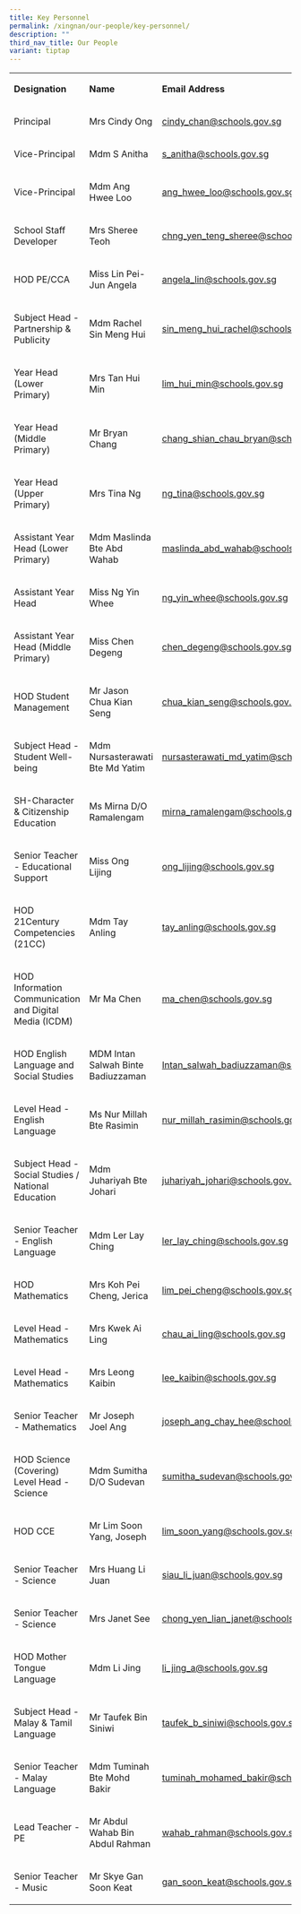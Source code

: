 ```yaml
---
title: Key Personnel
permalink: /xingnan/our-people/key-personnel/
description: ""
third_nav_title: Our People
variant: tiptap
---
```

<p></p>
<table style="minWidth: 75px">
<colgroup>
<col>
<col>
<col>
</colgroup>
<tbody>
<tr>
<td rowspan="1" colspan="1">
<p><strong>Designation</strong>
</p>
</td>
<td rowspan="1" colspan="1">
<p><strong>Name</strong>
</p>
</td>
<td rowspan="1" colspan="1">
<p><strong>Email Address</strong>
</p>
</td>
</tr>
<tr>
<td rowspan="1" colspan="1">
<p>Principal</p>
</td>
<td rowspan="1" colspan="1">
<p>Mrs Cindy Ong</p>
</td>
<td rowspan="1" colspan="1">
<p><a href="mailto:cindy_chan@schools.gov.sg" rel="noopener noreferrer nofollow" target="_blank">cindy_chan@schools.gov.sg</a>
</p>
</td>
</tr>
<tr>
<td rowspan="1" colspan="1">
<p>Vice-Principal</p>
</td>
<td rowspan="1" colspan="1">
<p>Mdm S Anitha</p>
</td>
<td rowspan="1" colspan="1">
<p><a href="mailto:s_anitha@schools.gov.sg" rel="noopener noreferrer nofollow" target="_blank">s_anitha@schools.gov.sg</a>&nbsp;</p>
</td>
</tr>
<tr>
<td rowspan="1" colspan="1">
<p>Vice-Principal</p>
</td>
<td rowspan="1" colspan="1">
<p>Mdm Ang Hwee Loo</p>
</td>
<td rowspan="1" colspan="1">
<p><a href="mailto:ang_hwee_loo@schools.gov.sg" rel="noopener noreferrer nofollow" target="_blank">ang_hwee_loo@schools.gov.sg</a>&nbsp;</p>
</td>
</tr>
<tr>
<td rowspan="1" colspan="1">
<p>School Staff Developer</p>
</td>
<td rowspan="1" colspan="1">
<p>Mrs Sheree Teoh&nbsp;</p>
</td>
<td rowspan="1" colspan="1">
<p><a href="mailto:chng_yen_teng_sheree@schools.gov.sg" rel="noopener noreferrer nofollow" target="_blank">chng_yen_teng_sheree@schools.gov.sg</a>
</p>
</td>
</tr>
<tr>
<td rowspan="1" colspan="1">
<p>HOD PE/CCA</p>
</td>
<td rowspan="1" colspan="1">
<p>Miss Lin Pei-Jun Angela&nbsp;</p>
</td>
<td rowspan="1" colspan="1">
<p><a href="mailto:angela_lin@schools.gov.sg" rel="noopener noreferrer nofollow" target="_blank">angela_lin@schools.gov.sg</a>
</p>
</td>
</tr>
<tr>
<td rowspan="1" colspan="1">
<p>Subject Head - Partnership &amp; Publicity&nbsp;</p>
</td>
<td rowspan="1" colspan="1">
<p>Mdm Rachel Sin Meng Hui</p>
</td>
<td rowspan="1" colspan="1">
<p><a href="mailto:sin_meng_hui_rachel@schools.gov.sg" rel="noopener noreferrer nofollow" target="_blank">sin_meng_hui_rachel@schools.gov.sg</a>
</p>
</td>
</tr>
<tr>
<td rowspan="1" colspan="1">
<p>Year Head (Lower Primary)</p>
</td>
<td rowspan="1" colspan="1">
<p>Mrs Tan Hui Min&nbsp;</p>
</td>
<td rowspan="1" colspan="1">
<p><a href="mailto:lim_hui_min@schools.gov.sg" rel="noopener noreferrer nofollow" target="_blank">lim_hui_min@schools.gov.sg</a>
</p>
</td>
</tr>
<tr>
<td rowspan="1" colspan="1">
<p>Year Head (Middle Primary)</p>
</td>
<td rowspan="1" colspan="1">
<p>Mr Bryan Chang</p>
</td>
<td rowspan="1" colspan="1">
<p><a href="mailto:chang_shian_chau_bryan@schools.gov.sg" rel="noopener noreferrer nofollow" target="_blank">chang_shian_chau_bryan@schools.gov.sg</a>
</p>
</td>
</tr>
<tr>
<td rowspan="1" colspan="1">
<p>Year Head (Upper Primary)</p>
</td>
<td rowspan="1" colspan="1">
<p>Mrs Tina Ng</p>
</td>
<td rowspan="1" colspan="1">
<p><a href="mailto:ng_tina@schools.gov.sg" rel="noopener noreferrer nofollow" target="_blank">ng_tina@schools.gov.sg</a>
</p>
</td>
</tr>
<tr>
<td rowspan="1" colspan="1">
<p>Assistant Year Head (Lower Primary)</p>
</td>
<td rowspan="1" colspan="1">
<p>Mdm Maslinda Bte Abd Wahab</p>
</td>
<td rowspan="1" colspan="1">
<p><a href="mailto:maslinda_abd_wahab@schools.gov.sg" rel="noopener noreferrer nofollow" target="_blank">maslinda_abd_wahab@schools.gov.sg</a>
</p>
</td>
</tr>
<tr>
<td rowspan="1" colspan="1">
<p>Assistant Year Head</p>
</td>
<td rowspan="1" colspan="1">
<p>Miss Ng Yin Whee</p>
</td>
<td rowspan="1" colspan="1">
<p><a href="mailto:ng_yin_whee@schools.gov.sg" rel="noopener noreferrer nofollow" target="_blank">ng_yin_whee@schools.gov.sg</a>
</p>
</td>
</tr>
<tr>
<td rowspan="1" colspan="1">
<p>Assistant Year Head (Middle Primary)</p>
</td>
<td rowspan="1" colspan="1">
<p>Miss Chen Degeng</p>
</td>
<td rowspan="1" colspan="1">
<p><a href="mailto:chen_degeng@schools.gov.sg" rel="noopener noreferrer nofollow" target="_blank">chen_degeng@schools.gov.sg</a>
</p>
</td>
</tr>
<tr>
<td rowspan="1" colspan="1">
<p>HOD Student Management</p>
</td>
<td rowspan="1" colspan="1">
<p>Mr Jason Chua Kian Seng&nbsp;</p>
</td>
<td rowspan="1" colspan="1">
<p><a href="mailto:chua_kian_seng@schools.gov.sg" rel="noopener noreferrer nofollow" target="_blank">chua_kian_seng@schools.gov.sg</a>
</p>
</td>
</tr>
<tr>
<td rowspan="1" colspan="1">
<p>Subject Head - Student Well-being</p>
</td>
<td rowspan="1" colspan="1">
<p>Mdm Nursasterawati Bte Md Yatim</p>
</td>
<td rowspan="1" colspan="1">
<p><a href="mailto:s_anitha@schools.gov.sg" rel="noopener noreferrer nofollow" target="_blank">nursasterawati_md_yatim@schools.gov.sg</a>
</p>
</td>
</tr>
<tr>
<td rowspan="1" colspan="1">
<p>SH-Character &amp; Citizenship Education</p>
</td>
<td rowspan="1" colspan="1">
<p>Ms Mirna D/O Ramalengam</p>
</td>
<td rowspan="1" colspan="1">
<p><a href="mailto:mirna_ramalengam@schools.gov.sg" rel="noopener noreferrer nofollow" target="_blank">mirna_ramalengam@schools.gov.sg</a>
</p>
</td>
</tr>
<tr>
<td rowspan="1" colspan="1">
<p>Senior Teacher - Educational Support</p>
</td>
<td rowspan="1" colspan="1">
<p>Miss Ong Lijing</p>
</td>
<td rowspan="1" colspan="1">
<p><a href="mailto:ong_lijing@schools.gov.sg" rel="noopener noreferrer nofollow" target="_blank">ong_lijing@schools.gov.sg</a>
</p>
</td>
</tr>
<tr>
<td rowspan="1" colspan="1">
<p>HOD 21Century Competencies (21CC)&nbsp;</p>
</td>
<td rowspan="1" colspan="1">
<p>Mdm Tay Anling&nbsp;</p>
</td>
<td rowspan="1" colspan="1">
<p><a href="mailto:tay_anling@schools.gov.sg" rel="noopener noreferrer nofollow" target="_blank">tay_anling@schools.gov.sg</a>
</p>
</td>
</tr>
<tr>
<td rowspan="1" colspan="1">
<p>HOD Information Communication and Digital Media (ICDM)</p>
</td>
<td rowspan="1" colspan="1">
<p>Mr Ma Chen</p>
</td>
<td rowspan="1" colspan="1">
<p><a href="mailto:ma_chen@schools.gov.sg" rel="noopener noreferrer nofollow" target="_blank">ma_chen@schools.gov.sg</a>
</p>
</td>
</tr>
<tr>
<td rowspan="1" colspan="1">
<p>HOD English Language and Social Studies</p>
</td>
<td rowspan="1" colspan="1">
<p>MDM Intan Salwah Binte Badiuzzaman</p>
</td>
<td rowspan="1" colspan="1">
<p><a href="Intan_salwah_badiuzzaman@schools.gov.sg" rel="noopener noreferrer nofollow" target="_blank">Intan_salwah_badiuzzaman@schools.gov.sg</a>
</p>
</td>
</tr>
<tr>
<td rowspan="1" colspan="1">
<p>Level Head - English Language</p>
</td>
<td rowspan="1" colspan="1">
<p>Ms Nur Millah Bte Rasimin&nbsp;</p>
</td>
<td rowspan="1" colspan="1">
<p><a href="mailto:nur_millah_rasimin@schools.gov.sg" rel="noopener noreferrer nofollow" target="_blank">nur_millah_rasimin@schools.gov.sg</a>
</p>
</td>
</tr>
<tr>
<td rowspan="1" colspan="1">
<p>Subject Head - Social Studies / National Education</p>
</td>
<td rowspan="1" colspan="1">
<p>Mdm Juhariyah Bte Johari&nbsp;</p>
</td>
<td rowspan="1" colspan="1">
<p><a href="mailto:juhariyah_johari@schools.gov.sg" rel="noopener noreferrer nofollow" target="_blank">juhariyah_johari@schools.gov.sg</a>
</p>
</td>
</tr>
<tr>
<td rowspan="1" colspan="1">
<p>Senior Teacher - English Language</p>
</td>
<td rowspan="1" colspan="1">
<p>Mdm Ler Lay Ching</p>
</td>
<td rowspan="1" colspan="1">
<p><a href="mailto:ler_lay_ching@schools.gov.sg" rel="noopener noreferrer nofollow" target="_blank">ler_lay_ching@schools.gov.sg</a>
</p>
</td>
</tr>
<tr>
<td rowspan="1" colspan="1">
<p>HOD Mathematics</p>
</td>
<td rowspan="1" colspan="1">
<p>Mrs Koh Pei Cheng, Jerica</p>
</td>
<td rowspan="1" colspan="1">
<p><a href="mailto:lim_pei_cheng@schools.gov.sg" rel="noopener noreferrer nofollow" target="_blank">lim_pei_cheng@schools.gov.sg</a>
</p>
</td>
</tr>
<tr>
<td rowspan="1" colspan="1">
<p>Level Head - Mathematics</p>
</td>
<td rowspan="1" colspan="1">
<p>Mrs Kwek Ai Ling</p>
</td>
<td rowspan="1" colspan="1">
<p><a href="mailto:chau_ai_ling@schools.gov.sg" rel="noopener noreferrer nofollow" target="_blank">chau_ai_ling@schools.gov.sg</a>
</p>
</td>
</tr>
<tr>
<td rowspan="1" colspan="1">
<p>Level Head - Mathematics</p>
</td>
<td rowspan="1" colspan="1">
<p>Mrs Leong Kaibin</p>
</td>
<td rowspan="1" colspan="1">
<p><a href="lee_kaibin@schools.gov.sg" rel="noopener nofollow" target="_blank">lee_kaibin@schools.gov.sg</a>
</p>
</td>
</tr>
<tr>
<td rowspan="1" colspan="1">
<p>Senior Teacher - Mathematics&nbsp;</p>
</td>
<td rowspan="1" colspan="1">
<p>Mr Joseph Joel Ang&nbsp;</p>
</td>
<td rowspan="1" colspan="1">
<p><a href="mailto:joseph_ang_chay_hee@schools.gov.sg" rel="noopener noreferrer nofollow" target="_blank">joseph_ang_chay_hee@schools.gov.sg</a>
</p>
</td>
</tr>
<tr>
<td rowspan="1" colspan="1">
<p>HOD Science (Covering)
<br>Level Head - Science</p>
</td>
<td rowspan="1" colspan="1">
<p>Mdm Sumitha D/O Sudevan&nbsp;</p>
</td>
<td rowspan="1" colspan="1">
<p><a href="mailto:sumitha_sudevan@schools.gov.sg" rel="noopener noreferrer nofollow" target="_blank">sumitha_sudevan@schools.gov.sg</a>
</p>
</td>
</tr>
<tr>
<td rowspan="1" colspan="1">
<p>HOD CCE</p>
</td>
<td rowspan="1" colspan="1">
<p>Mr Lim Soon Yang, Joseph</p>
</td>
<td rowspan="1" colspan="1">
<p><a href="mailto:lim_soon_yang@schools.gov.sg" rel="noopener noreferrer nofollow" target="_blank">lim_soon_yang@schools.gov.sg</a>
</p>
</td>
</tr>
<tr>
<td rowspan="1" colspan="1">
<p>Senior Teacher - Science&nbsp;</p>
</td>
<td rowspan="1" colspan="1">
<p>Mrs Huang Li Juan&nbsp;</p>
</td>
<td rowspan="1" colspan="1">
<p><a href="mailto:siau_li_juan@schools.gov.sg" rel="noopener noreferrer nofollow" target="_blank">siau_li_juan@schools.gov.sg</a>
</p>
</td>
</tr>
<tr>
<td rowspan="1" colspan="1">
<p>Senior Teacher - Science&nbsp;</p>
</td>
<td rowspan="1" colspan="1">
<p>Mrs Janet See&nbsp;</p>
</td>
<td rowspan="1" colspan="1">
<p><a href="mailto:chong_yen_lian_janet@schools.gov.sg" rel="noopener noreferrer nofollow" target="_blank">chong_yen_lian_janet@schools.gov.sg</a>
</p>
</td>
</tr>
<tr>
<td rowspan="1" colspan="1">
<p>HOD Mother Tongue Language&nbsp;</p>
</td>
<td rowspan="1" colspan="1">
<p>Mdm Li Jing</p>
</td>
<td rowspan="1" colspan="1">
<p><a href="mailto:li_jing_a@schools.gov.sg" rel="noopener noreferrer nofollow" target="_blank">li_jing_a@schools.gov.sg</a>
</p>
</td>
</tr>
<tr>
<td rowspan="1" colspan="1">
<p>Subject Head - Malay &amp; Tamil Language&nbsp;</p>
</td>
<td rowspan="1" colspan="1">
<p>Mr Taufek Bin Siniwi&nbsp;</p>
</td>
<td rowspan="1" colspan="1">
<p><a href="mailto:taufek_b_siniwi@schools.gov.sg" rel="noopener noreferrer nofollow" target="_blank">taufek_b_siniwi@schools.gov.sg</a>
</p>
</td>
</tr>
<tr>
<td rowspan="1" colspan="1">
<p>Senior Teacher - Malay Language&nbsp;</p>
</td>
<td rowspan="1" colspan="1">
<p>Mdm Tuminah Bte Mohd Bakir&nbsp;</p>
</td>
<td rowspan="1" colspan="1">
<p><a href="mailto:tuminah_mohamed_bakir@schools.gov.sg" rel="noopener noreferrer nofollow" target="_blank">tuminah_mohamed_bakir@schools.gov.sg</a>
</p>
</td>
</tr>
<tr>
<td rowspan="1" colspan="1">
<p>Lead Teacher - PE&nbsp;</p>
</td>
<td rowspan="1" colspan="1">
<p>Mr Abdul Wahab Bin Abdul Rahman&nbsp;</p>
</td>
<td rowspan="1" colspan="1">
<p><a href="mailto:wahab_rahman@schools.gov.sg" rel="noopener noreferrer nofollow" target="_blank">wahab_rahman@schools.gov.sg</a>
</p>
</td>
</tr>
<tr>
<td rowspan="1" colspan="1">
<p>Senior Teacher - Music</p>
</td>
<td rowspan="1" colspan="1">
<p>Mr Skye Gan Soon Keat&nbsp;</p>
</td>
<td rowspan="1" colspan="1">
<p><a href="mailto:gan_soon_keat@schools.gov.sg" rel="noopener noreferrer nofollow" target="_blank">gan_soon_keat@schools.gov.sg</a>
</p>
</td>
</tr>
</tbody>
</table>
<p></p>